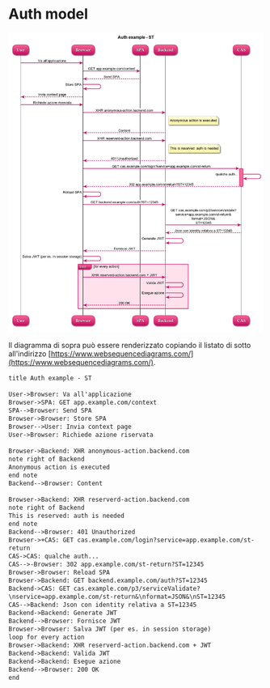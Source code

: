 # Auth model

![Auth model](sequence-diagram.png)

Il diagramma di sopra può essere renderizzato copiando il listato di sotto all'indirizzo [https://www.websequencediagrams.com/](https://www.websequencediagrams.com/).

```
title Auth example - ST

User->Browser: Va all'applicazione
Browser->SPA: GET app.example.com/context
SPA-->Browser: Send SPA
Browser->Browser: Store SPA
Browser-->User: Invia context page
User->Browser: Richiede azione riservata

Browser->Backend: XHR anonymous-action.backend.com
note right of Backend
Anonymous action is executed
end note
Backend-->Browser: Content

Browser->Backend: XHR reserverd-action.backend.com
note right of Backend
This is reserved: auth is needed
end note
Backend-->Browser: 401 Unauthorized
Browser->+CAS: GET cas.example.com/login?service=app.example.com/st-return
CAS->CAS: qualche auth...
CAS-->-Browser: 302 app.example.com/st-return?ST=12345
Browser->Browser: Reload SPA
Browser->Backend: GET backend.example.com/auth?ST=12345
Backend->CAS: GET cas.example.com/p3/serviceValidate?\nservice=app.example.com/st-return&\nformat=JSON&\nST=12345
CAS-->Backend: Json con identity relativa a ST=12345
Backend->Backend: Generate JWT
Backend-->Browser: Fornisce JWT
Browser->Browser: Salva JWT (per es. in session storage)
loop for every action
Browser->Backend: XHR reserverd-action.backend.com + JWT
Backend->Backend: Valida JWT
Backend->Backend: Esegue azione
Backend-->Browser: 200 OK
end
```